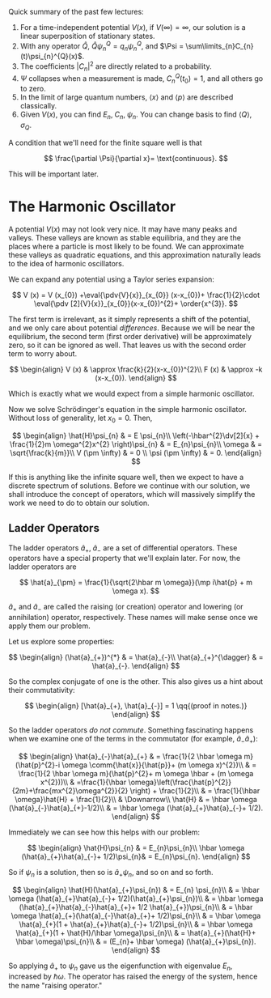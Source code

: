 Quick summary of the past few lectures:
1. For a time-independent potential $V (x)$, if $V (\infty)= \infty$, our solution is a linear superposition of stationary states.
2. With any operator $\hat{Q}$, $\hat{Q}\psi_{n}^{Q} = q_{n}\psi_{n}^{Q}$, and $\Psi = \sum\limits_{n}C_{n}(t)\psi_{n}^{Q}(x)$.
3. The coefficients $|C_{n}|^2$ are directly related to a probability.
4. $\Psi$ collapses when a measurement is made, $C_{n}^{Q}(t_{0})= 1$, and all others go to zero.
5. In the limit of large quantum numbers, $\langle x \rangle$ and $\langle p \rangle$ are described classically.
6. Given $V (x)$, you can find $E_{n}, \; C_{n},\; \psi_{n}$. You can change basis to find $\langle Q \rangle, \; \sigma_{Q}$.

A condition that we'll need for the finite square well is that

$$
\frac{\partial \Psi}{\partial x}= \text{continuous}.
$$

This will be important later.

# The Harmonic Oscillator

A potential $V (x)$ may not look very nice. It may have many peaks and valleys. These valleys are known as stable equilibria, and they are the places where a particle is most likely to be found. We can approximate these valleys as quadratic equations, and this approximation naturally leads to the idea of harmonic oscillators.

We can expand any potential using a Taylor series expansion:

$$
V (x) = V (x_{0}) +\eval{\pdv{V}{x}}_{x_{0}} (x-x_{0})+ \frac{1}{2}\cdot \eval{\pdv [2]{V}{x}}_{x_{0}}(x-x_{0})^{2}+ \order{x^{3}}.
$$

The first term is irrelevant, as it simply represents a shift of the potential, and we only care about potential *differences*. Because we will be near the equilibrium, the second term (first order derivative) will be approximately zero, so it can be ignored as well. That leaves us with the second order term to worry about.

$$
\begin{align}
V (x) & \approx \frac{k}{2}(x-x_{0})^{2}\\
F (x) & \approx -k (x-x_{0}).
\end{align}
$$

Which is exactly what we would expect from a simple harmonic oscillator.

Now we solve Schrödinger's equation in the simple harmonic oscillator. Without loss of generality, let $x_{0}= 0$. Then,

$$
\begin{align}
\hat{H}\psi_{n} & = E \psi_{n}\\
\left(-\hbar^{2}\dv[2]{x} + \frac{1}{2}m \omega^{2}x^{2} \right)\psi_{n} & = E_{n}\psi_{n}\\
\omega & = \sqrt{\frac{k}{m}}\\
V (\pm \infty) & = 0 \\
\psi (\pm \infty)  & = 0.
\end{align}
$$

If this is anything like the infinite square well, then we expect to have a discrete spectrum of solutions. Before we continue with our solution, we shall introduce the concept of operators, which will massively simplify the work we need to do to obtain our solution.

## Ladder Operators

The ladder operators $\hat{a}_{+}, \; \hat{a}_{-}$ are a set of differential operators. These operators have a special property that we'll explain later. For now, the ladder operators are

$$
\hat{a}_{\pm} = \frac{1}{\sqrt{2\hbar m \omega}}(\mp i\hat{p} + m \omega x).
$$

$\hat{a}_{+}$ and $\hat{a}_{-}$ are called the raising (or creation) operator and lowering (or annihilation) operator, respectively. These names will make sense once we apply them our problem.

Let us explore some properties:

$$
\begin{align}
(\hat{a}_{+})^{*} & = \hat{a}_{-}\\
\hat{a}_{+}^{\dagger} & = \hat{a}_{-}.
\end{align}
$$

So the complex conjugate of one is the other. This also gives us a hint about their commutativity:

$$
\begin{align}
[\hat{a}_{+}, \hat{a}_{-}] = 1 \qq{(proof in notes.)}
\end{align}
$$

So the ladder operators *do not commute*. Something fascinating happens when we examine one of the terms in the commutator (for example, $\hat{a}_{-}\hat{a}_{+}$):

$$
\begin{align}
\hat{a}_{-}\hat{a}_{+} & = \frac{1}{2 \hbar \omega m}(\hat{p}^{2}-i \omega \comm{\hat{x}}{\hat{p}}+ (m \omega x)^{2})\\
& = \frac{1}{2 \hbar \omega m}(\hat{p}^{2}+ m \omega \hbar + (m \omega x^{2}))\\
& =\frac{1}{\hbar \omega}\left(\frac{\hat{p}^{2}}{2m}+\frac{mx^{2}\omega^{2}}{2} \right) + \frac{1}{2}\\
& = \frac{1}{\hbar \omega}\hat{H} + \frac{1}{2}\\
& \Downarrow\\
\hat{H} & = \hbar \omega (\hat{a}_{-}\hat{a}_{+}-1/2)\\
& = \hbar \omega (\hat{a}_{+}\hat{a}_{-}+ 1/2).
\end{align}
$$

Immediately we can see how this helps with our problem:

$$
\begin{align}
\hat{H}\psi_{n} & = E_{n}\psi_{n}\\
\hbar \omega (\hat{a}_{+}\hat{a}_{-}+ 1/2)\psi_{n}& = E_{n}\psi_{n}.
\end{align}
$$

So if $\psi_{n}$ is a solution, then so is $\hat{a}_{+}\psi_{n}$, and so on and so forth.

$$
\begin{align}
\hat{H}(\hat{a}_{+}\psi_{n}) & = E_{n} \psi_{n}\\
& = \hbar \omega (\hat{a}_{+}\hat{a}_{-}+ 1/2)(\hat{a}_{+}\psi_{n})\\
& = \hbar \omega (\hat{a}_{+}\hat{a}_{-}\hat{a}_{+}+ 1/2 \hat{a}_{+})\psi_{n}\\
& = \hbar \omega \hat{a}_{+}(\hat{a}_{-}\hat{a}_{+}+ 1/2)\psi_{n}\\
& = \hbar \omega \hat{a}_{+}(1 + \hat{a}_{+}\hat{a}_{-}+ 1/2)\psi_{n}\\
& = \hbar \omega \hat{a}_{+}(1 + \hat{H}/\hbar \omega)\psi_{n}\\
& = \hat{a}_{+}(\hat{H}+ \hbar \omega)\psi_{n}\\
& = (E_{n}+ \hbar \omega) (\hat{a}_{+}\psi_{n}).
\end{align}
$$

So applying $\hat{a}_{+}$ to $\psi_{n}$ gave us the eigenfunction with eigenvalue $E_{n}$, increased by $\hbar \omega$. The operator has raised the energy of the system, hence the name "raising operator."